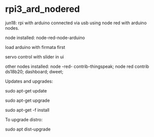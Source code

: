 # rpi3_ard_nodered

jun18:
rpi with arduino connected via usb using node red with arduino nodes.

node installed: node-red-node-arduino

load arduino with firmata first

servo control with slider in ui

other nodes installed:
node -red-  contrib-thingspeak; node red contrib ds18b20; dashboard; dweet;


Updates and upgrades:

sudo apt-get update

sudo apt-get upgrade

sudo apt-get -f install


To upgrade distro:

sudo apt dist-upgrade










